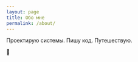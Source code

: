```yaml
---
layout: page
title: Обо мне
permalink: /about/
---
```


Проектирую системы. Пишу код. Путешествую.
<div class="lizard" ontouchstart>🦎</div>
